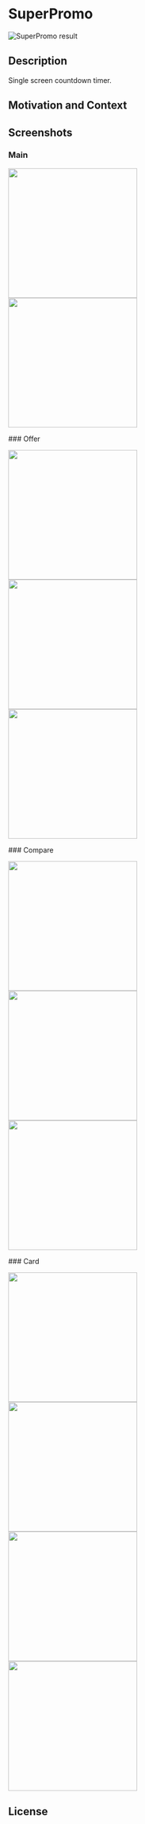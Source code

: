 # SuperPromo
![SuperPromo result](https://github.com/QArtur99/super-promo-android/workflows/Check/badge.svg)

## Description
Single screen countdown timer.

## Motivation and Context

## Screenshots

### Main
<p float="left">
<img src="/screenshots/main/1.jpg" width="260">
<img src="/screenshots/main/2.jpg" width="260">
</p>
### Offer
<p float="left">
<img src="/screenshots/offer/1.jpg" width="260">
<img src="/screenshots/offer/2.jpg" width="260">
<img src="/screenshots/offer/3.jpg" width="260">
</p>
### Compare
<p float="left">
<img src="/screenshots/compare/1.jpg" width="260">
<img src="/screenshots/compare/2.jpg" width="260">
<img src="/screenshots/compare/3.jpg" width="260">
</p>
### Card
<p float="left">
<img src="/screenshots/card/1.jpg" width="260">
<img src="/screenshots/card/2.jpg" width="260">
<img src="/screenshots/card/3.jpg" width="260">
<img src="/screenshots/card/4.jpg" width="260">
</p>

## License

